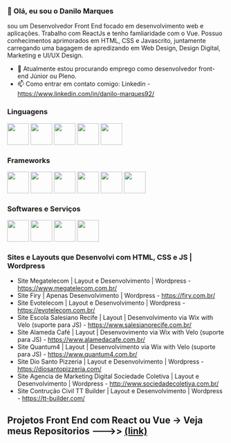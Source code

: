 ### 👋 Olá, eu sou o Danilo Marques

sou um Desenvolvedor Front End focado em desenvolvimento web e aplicações. Trabalho com ReactJs e tenho famliaridade com o Vue.
Possuo conhecimentos aprimorados em HTML, CSS e Javascrito, juntamente carregando uma bagagem de apredizando em Web Design, Design Digital, Marketing e UI/UX Design.

- 🔭 Atualmente estou procurando emprego como desenvolvedor front-end Júnior ou Pleno.
- 📫 Como entrar em contato comigo: Linkedin - https://www.linkedin.com/in/danilo-marques92/

### Linguagens

<img src="https://cdn.jsdelivr.net/gh/devicons/devicon/icons/html5/html5-original.svg" width="50" height="50"/> <img src="https://cdn.jsdelivr.net/gh/devicons/devicon/icons/css3/css3-original.svg" width="50" height="50"/> <img src="https://cdn.jsdelivr.net/gh/devicons/devicon/icons/javascript/javascript-original.svg" width="50" height="50"/> <img src="https://cdn.jsdelivr.net/gh/devicons/devicon/icons/mysql/mysql-original-wordmark.svg" width="50" height="50"/> <img src="https://cdn.jsdelivr.net/gh/devicons/devicon/icons/php/php-original.svg" width="50" height="50"/>

### Frameworks

<img src="https://cdn.jsdelivr.net/gh/devicons/devicon/icons/react/react-original.svg" width="50" height="50"/> <img src="https://cdn.jsdelivr.net/gh/devicons/devicon/icons/nextjs/nextjs-original-wordmark.svg" width="50" height="50"/> <img src="https://cdn.jsdelivr.net/gh/devicons/devicon/icons/vuejs/vuejs-original-wordmark.svg" width="50" height="50"/> <img src="https://cdn.jsdelivr.net/gh/devicons/devicon/icons/nodejs/nodejs-original-wordmark.svg" width="50" height="50"/> <img src="https://cdn.jsdelivr.net/gh/devicons/devicon/icons/bootstrap/bootstrap-original.svg" width="50" height="50"/> <img src="https://cdn.jsdelivr.net/gh/devicons/devicon/icons/wordpress/wordpress-original.svg" width="50" height="50"/>

### Softwares e Serviços

<img src="https://cdn.jsdelivr.net/gh/devicons/devicon/icons/photoshop/photoshop-plain.svg" width="50" height="50"/> <img src="https://cdn.jsdelivr.net/gh/devicons/devicon/icons/illustrator/illustrator-plain.svg" width="50" height="50"/> <img src="https://cdn.jsdelivr.net/gh/devicons/devicon/icons/figma/figma-original.svg" width="50" height="50"/> <img src="https://cdn.jsdelivr.net/gh/devicons/devicon/icons/vscode/vscode-original.svg" width="50" height="50"/>

### Sites e Layouts que Desenvolvi com HTML, CSS e JS | Wordpress

- Site Megatelecom | Layout e Desenvolvimento | Wordpress - https://www.megatelecom.com.br/
- Site Firy | Apenas Desenvolvimento | Wordpress - https://firy.com.br/
- Site Evotelecom | Layout e Desenvolvimento | Wordpress - https://evotelecom.com.br/    
- Site Escola Salesiano Recife | Layout | Desenvolvimento via Wix with Velo (suporte para JS) - https://www.salesianorecife.com.br/
- Site Alameda Café | Layout | Desenvovimento via Wix with Velo (suporte para JS) - https://www.alamedacafe.com.br/
- Site Quantum4 | Layout | Desenvolvimento via Wix with Velo (suporte para JS) - https://www.quantum4.com.br/ 
- Site Dio Santo Pizzeria | Layout e Desenvolvimento | Wordpress - https://diosantopizzeria.com/
- Site Agencia de Marketing Digital Sociedade Coletiva | Layout e Desenvolvimento | Wordpress - http://www.sociedadecoletiva.com.br/
- Site Contrução Civil TT Builder | Layout e Desenvolvimento | Wordpress - https://tt-builder.com/

## Projetos Front End com React ou Vue -> Veja meus Repositorios --->> <a href="https://github.com/DanMarq?tab=repositories">(link)</a>

<!--
**DanMarq/DanMarq** is a ✨ _special_ ✨ repository because its `README.md` (this file) appears on your GitHub profile.
-->
